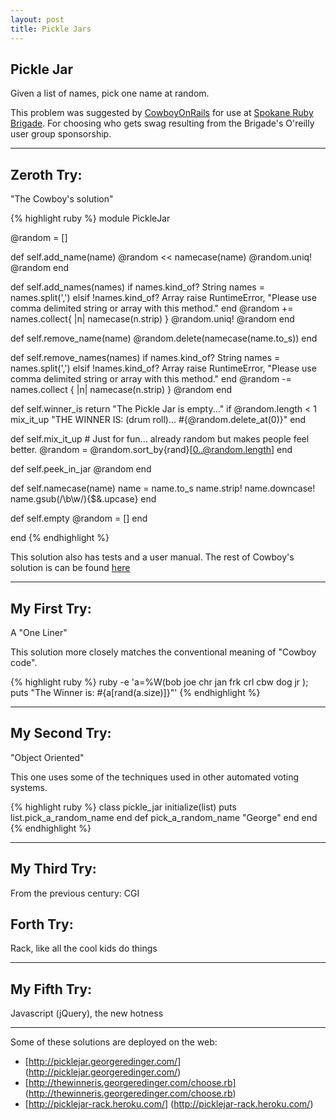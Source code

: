 ```yaml
---
layout: post
title: Pickle Jars 
---
```

## Pickle Jar ##

Given a list of names, pick one name at random.

This problem was suggested by [CowboyOnRails](http://www.cowboyonrails.com/) for use at
[Spokane Ruby Brigade](http://spokane.rubyusersgroup.org/pickle_jar). For choosing who gets 
swag resulting from the Brigade's O'reilly user group sponsorship.

----
## Zeroth Try: 

"The Cowboy's solution"

{% highlight ruby %}
module PickleJar

  @random = []
  
  def self.add_name(name)
    @random << namecase(name)
    @random.uniq!
    @random
  end
  
  def self.add_names(names)
    if names.kind_of? String
      names = names.split(',')
    elsif !names.kind_of? Array
      raise RuntimeError, "Please use comma delimited string or array with this method."
    end
    @random += names.collect{ |n| namecase(n.strip) }
    @random.uniq!
    @random
  end
  
  def self.remove_name(name)
    @random.delete(namecase(name.to_s))
  end
  
  def self.remove_names(names)
    if names.kind_of? String
      names = names.split(',')
    elsif !names.kind_of? Array
      raise RuntimeError, "Please use comma delimited string or array with this method."
    end
    @random -= names.collect { |n| namecase(n.strip) }
    @random
  end
  
  def self.winner_is
    return "The Pickle Jar is empty..." if @random.length < 1
    mix_it_up
    "THE WINNER IS: (drum roll)...   #{@random.delete_at(0)}"
  end
  
  def self.mix_it_up  # Just for fun...  already random but makes people feel better.
    @random = @random.sort_by{rand}[0..@random.length]
  end

  def self.peek_in_jar
    @random
  end
  
  def self.namecase(name)
    name = name.to_s
    name.strip!
    name.downcase!
    name.gsub(/\b\w/){$&.upcase}
  end

  def self.empty
    @random = []
  end

end
{% endhighlight %}

This solution also has tests and a user manual. The rest of Cowboy's solution is can be found [here](http://github.com/cowboyonrails/PickleJar)


----
## My First Try:
A "One Liner"

This solution more closely matches the conventional meaning of "Cowboy code".

{% highlight ruby %}
  ruby -e 'a=%W(bob joe chr jan frk crl cbw dog jr );\
    puts "The Winner is: #{a[rand(a.size)]}"'
{% endhighlight %}


----
## My Second Try:
"Object Oriented"

This one uses some of the techniques used in other automated voting systems.

{% highlight ruby %}
class pickle_jar
  initialize(list)
   puts list.pick_a_random_name
  end
  def pick_a_random_name
    "George"
  end
end
{% endhighlight %}


----
## My Third Try:
From the previous century: CGI


<script src="http://gist.github.com/525211.js"> </script>


## Forth Try:
Rack, like all the cool kids do things  

<script src="http://gist.github.com/525241.js?file=pickle_jar_rack.rb"></script>


----
## My Fifth Try:
Javascript (jQuery), the new hotness

<script src="http://gist.github.com/525227.js"> </script>


----
Some of these solutions are deployed on the web:

* [http://picklejar.georgeredinger.com/] (http://picklejar.georgeredinger.com/)
* [http://thewinneris.georgeredinger.com/choose.rb] (http://thewinneris.georgeredinger.com/choose.rb)
* [http://picklejar-rack.heroku.com/] (http://picklejar-rack.heroku.com/)


